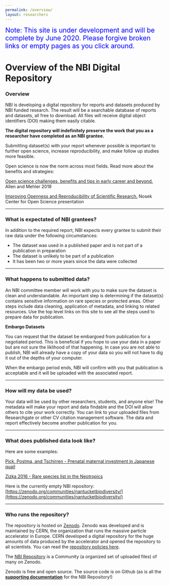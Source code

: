 ```yaml
---
permalink: /overview/
layout: researchers
---
```


<span style="color: blue; font-size: 1.5em">Note: This site is under development and will be complete by June 2020. Please forgive broken links or empty pages as you click around.</span>

# Overview of the NBI Digital Repository

### Overview
NBI is developing a digital repository for reports and datasets produced by NBI funded research. The result will be a searchable database of reports and datasets, all free to download. All files will receive digital object identifiers (DOI) making them easily citable. 

**The digital repository will indefinitely preserve the work that you as a researcher have completed as an NBI grantee.**

Submitting dataset(s) with your report whenever possible is important to further open science, increase reproducibility, and make follow up studies more feasible.

Open science is now the norm across most fields. Read more about the benefits and strategies:

[Open science challenges, benefits and tips in early career and beyond.](https://journals.plos.org/plosbiology/article?id=10.1371/journal.pbio.3000246) Allen and Mehler 2019

[Improving Openness and Reproducibility of Scientific Research.](https://www.nsf.gov/attachments/132722/public/EHR_ACslides3.pdf)  Nosek Center for Open Science presentation

---

### What is expectated of NBI grantees?
In addition to the required report, NBI expects every grantee to submit their raw data under the following circumstances:
- The dataset was used in a published paper and is not part of a publication in preparation
- The dataset is unlikely to be part of a publication
- It has been two or more years since the data were collected

---

### What happens to submitted data?
An NBI committee member will work with you to make sure the dataset is clean and understandable. An important step is determining if the dataset(s) contains sensitive information on rare species or protected areas. Other steps include data cleaning, application of metadata, and linking to related resources.  Use the top level links on this site to see all the steps used to prepare data for publication.

**Embargo Datasets**

You can request that the dataset be embargoed from publication for a negotiated period.  This is beneficial if you hope to use your data in a paper but are not sure the liklihood of that happening.  In case you are not able to publish, NBI will already have a copy of your data so you will not have to dig it out of the depths of your computer.

When the embargo period ends, NBI will confirm with you that publication is acceptable and it will be uploaded with the associated report.

---

### How will my data be used?

Your data will be used by other researchers, students, and anyone else! The metadata will make your report and data findable and the DOI will allow others to cite your work correctly.  You can link to your uploaded files from Researchgate or other CV citation management software.  The data and report effectively become another publication for you.

---

### What does published data look like?

Here are some examples:

[Pick, Postma, and Tschirren - Prenatal maternal investment in Japanese quail](https://zenodo.org/record/2611152#.XkTacyP9l1s)

[Zizka 2016 - Rare species list in the Neotropics](https://zenodo.org/record/125594#.XkTaLyP9l1s)

Here is the currently empty NBI repository: [https://zenodo.org/communities/nantucketbiodiversity/](https://zenodo.org/communities/nantucketbiodiversity/)

---

### Who runs the repository?

The repository is hosted on [Zenodo](https://about.zenodo.org). Zenodo was developed and is maintained by CERN, the organization that runs the massive particle accelerator in Europe. CERN developed a digital repository for the huge amounts of data produced by the accelerator and opened the repository to all scientists.  You can read the [repository policies here](https://about.zenodo.org/policies/).

The [NBI Repository](https://zenodo.org/communities/nantucketbiodiversity/) is a Community (a organized set of uploaded files) of many on Zenodo.

Zenodo is free and open source.  The source code is on Github (as is all the <a href="{{ site.github.repository_url }}" class="button fork"><strong>supporting documentation</strong></a> for the NBI Repository!) 



